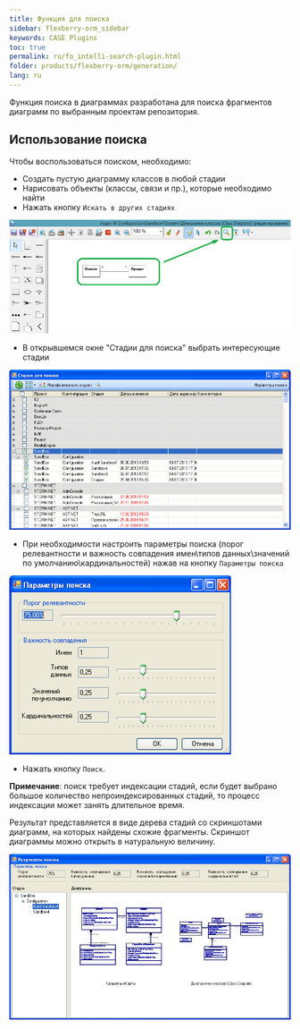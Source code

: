 ```yaml
---
title: Функция для поиска
sidebar: flexberry-orm_sidebar
keywords: CASE Plugins
toc: true
permalink: ru/fo_intelli-search-plugin.html
folder: products/flexberry-orm/generation/
lang: ru
---
```


Функция поиска в диаграммах разработана для поиска фрагментов диаграмм по выбранным проектам репозитория.

## Использование поиска

Чтобы воспользоваться поиском, необходимо:

* Создать пустую диаграмму классов в любой стадии
* Нарисовать объекты (классы, связи и пр.), которые необходимо найти
* Нажать кнопку `Искать в других стадиях` 

![](/images/pages/products/flexberry-orm/generation/intelli-search-plugin/search-example.png)

* В открывшемся окне "Стадии для поиска" выбрать интересующие стадии 

![](/images/pages/products/flexberry-orm/generation/intelli-search-plugin/search-studys.png)

* При необходимости настроить параметры поиска (порог релевантности и важность совпадения имен\типов данных\значений по умолчанию\кардинальностей) нажав на кнопку `Параметры поиска`

![](/images/pages/products/flexberry-orm/generation/intelli-search-plugin/search-params.png)

* Нажать кнопку `Поиск`.

__Примечание__: поиск требует индексации стадий, если будет выбрано большое количество непроиндексированных стадий, то процесс индексации может занять длительное время.

Результат представляется в виде дерева стадий со скриншотами диаграмм, на которых найдены схожие фрагменты. Скриншот диаграммы можно открыть в натуральную величину.

![](/images/pages/products/flexberry-orm/generation/intelli-search-plugin/search-results.png)
